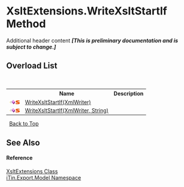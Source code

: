 # XsltExtensions.WriteXsltStartIf Method 
Additional header content _**\[This is preliminary documentation and is subject to change.\]**_


## Overload List
&nbsp;<table><tr><th></th><th>Name</th><th>Description</th></tr><tr><td>![Public method](media/pubmethod.gif "Public method")![Static member](media/static.gif "Static member")</td><td><a href="672ac74b-a16c-d08e-76bf-d5fa08596a81">WriteXsltStartIf(XmlWriter)</a></td><td /></tr><tr><td>![Public method](media/pubmethod.gif "Public method")![Static member](media/static.gif "Static member")</td><td><a href="04c6db17-24b9-e50b-df7c-b96f6f8adae0">WriteXsltStartIf(XmlWriter, String)</a></td><td /></tr></table>&nbsp;
<a href="#xsltextensions.writexsltstartif-method">Back to Top</a>

## See Also


#### Reference
<a href="176067d5-eb11-fe07-3db2-8181da377e5c">XsltExtensions Class</a><br /><a href="ef57ffcc-e95e-b212-5a46-9aa6f5a3511f">iTin.Export.Model Namespace</a><br />